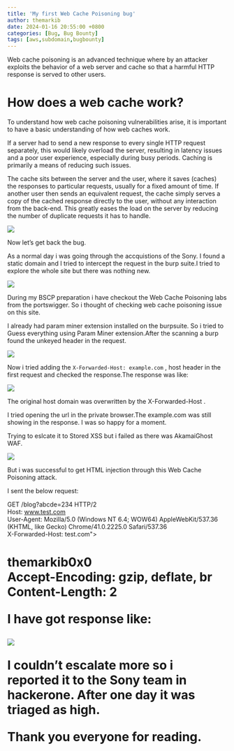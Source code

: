 ```yaml
---
title: 'My first Web Cache Poisoning bug'
author: themarkib
date: 2024-01-16 20:55:00 +0800
categories: [Bug, Bug Bounty]
tags: [aws,subdomain,bugbounty]
---
```

Web cache poisoning is an advanced technique where by an attacker exploits the behavior of a web server and cache so that a  harmful HTTP response is served to other users.

# How does a web cache work?

To understand how web cache poisoning vulnerabilities arise, it is important to have a basic understanding of how web caches work.

If a server had to send a new response to every single HTTP request separately, this would likely overload the server, resulting in latency issues and a poor user experience, especially during busy periods. Caching is primarily a means of reducing such issues.

The cache sits between the server and the user, where it saves (caches) the responses to particular requests, usually for a fixed amount of time.  If another user then sends an equivalent request, the cache simply serves a copy of the cached response directly to the user, without any interaction from the back-end.  This greatly eases the load on the server by reducing the number of duplicate requests it has to handle.

![](https://miro.medium.com/v2/resize:fit:700/1*qPseW70T0yM_F5N-hnJMKQ.png)

Now let’s get back the bug.

As a normal day i was going  through the accquistions of the Sony. I found a static domain and I tried to intercept the request in the burp suite.I tried to explore the whole site but there was nothing new.

![](https://miro.medium.com/v2/resize:fit:700/1*L50NTybLBiwWs9qav2Fz0A.png)

During my BSCP preparation i have checkout the Web Cache Poisoning labs from the portswigger. So i thought of checking web cache poisoning issue on this site.

I already had param miner extension installed on the burpsuite. So i tried to Guess everything using Param Miner extension.After the scanning a burp found the unkeyed header in the request.

![](https://miro.medium.com/v2/resize:fit:700/1*E_0xdlO4amycw_L694Pk5g.png)

Now i tried adding the `X-Forwarded-Host: example.com` , host header in the first request and checked the response.The response was like:

![](https://miro.medium.com/v2/resize:fit:700/1*qqybrUnf6piLvBezkAPPqw.png)

The original host domain was overwritten by the X-Forwarded-Host .

I tried opening the url in the private browser.The example.com was still showing in the response. I was so happy for a moment.

Trying to eslcate it to Stored XSS but i failed as there was AkamaiGhost WAF.

![](https://miro.medium.com/v2/resize:fit:700/1*Ni90HEDSLnmvNDAubODkpw.png)

But i was successful to get HTML injection through this Web Cache Poisoning attack.

I sent the below request:

GET /blog?abcde=234 HTTP/2  
Host: www.test.com  
User-Agent: Mozilla/5.0 (Windows NT 6.4; WOW64) AppleWebKit/537.36 (KHTML, like Gecko) Chrome/41.0.2225.0 Safari/537.36  
X-Forwarded-Host: test.com"><h1>themarkib0x0  
Accept-Encoding: gzip, deflate, br  
Content-Length: 2

I have got response like:

![](https://miro.medium.com/v2/resize:fit:700/1*aTC8w_FeyMlQgx9DgBshTQ.png)

I couldn’t escalate more so i reported it to the Sony team in hackerone. After one day it was triaged as high.

Thank  you everyone for reading.

